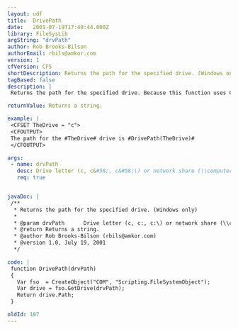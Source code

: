```yaml
---
layout: udf
title:  DrivePath
date:   2001-07-19T17:49:44.000Z
library: FileSysLib
argString: "drvPath"
author: Rob Brooks-Bilson
authorEmail: rbils@amkor.com
version: 1
cfVersion: CF5
shortDescription: Returns the path for the specified drive. (Windows only)
tagBased: false
description: |
 Returns the path for the specified drive. Because this function uses COM, it is only supported in the Windows version of ColdFusion.

returnValue: Returns a string.

example: |
 <CFSET TheDrive = "c">
 <CFOUTPUT>
 The path for the #TheDrive# drive is #DrivePath(TheDrive)#
 </CFOUTPUT>

args:
 - name: drvPath
   desc: Drive letter (c, c&#58;, c&#58;\) or network share (\\computer\share).
   req: true


javaDoc: |
 /**
  * Returns the path for the specified drive. (Windows only)
  * 
  * @param drvPath      Drive letter (c, c:, c:\) or network share (\\computer\share). 
  * @return Returns a string. 
  * @author Rob Brooks-Bilson (rbils@amkor.com) 
  * @version 1.0, July 19, 2001 
  */

code: |
 function DrivePath(drvPath)
 {
   Var fso  = CreateObject("COM", "Scripting.FileSystemObject");
   Var drive = fso.GetDrive(drvPath);
   Return drive.Path;
 }

oldId: 107
---
```


